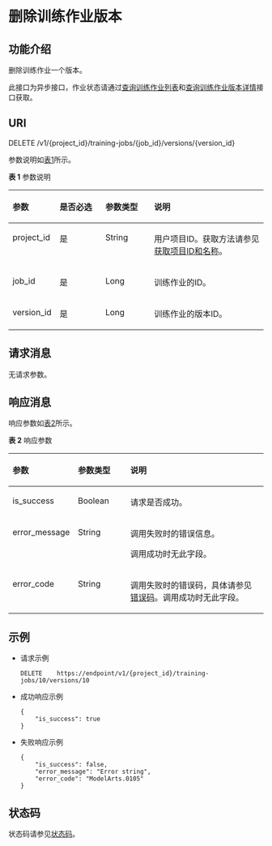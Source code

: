 # 删除训练作业版本<a name="modelarts_03_0048"></a>

## 功能介绍<a name="section39434663"></a>

删除训练作业一个版本。

此接口为异步接口，作业状态请通过[查询训练作业列表](查询训练作业列表.md)和[查询训练作业版本详情](查询训练作业版本详情.md)接口获取。

## URI<a name="section19367652"></a>

DELETE /v1/\{project\_id\}/training-jobs/\{job\_id\}/versions/\{version\_id\}

参数说明如[表1](#table126693715562)所示。

**表 1**  参数说明

<a name="table126693715562"></a>
<table><thead align="left"><tr id="row372035415562"><th class="cellrowborder" valign="top" width="18.04819518048195%" id="mcps1.2.5.1.1"><p id="p17103387155619"><a name="p17103387155619"></a><a name="p17103387155619"></a>参数</p>
</th>
<th class="cellrowborder" valign="top" width="18.04819518048195%" id="mcps1.2.5.1.2"><p id="p43197097155619"><a name="p43197097155619"></a><a name="p43197097155619"></a>是否必选</p>
</th>
<th class="cellrowborder" valign="top" width="19.168083191680832%" id="mcps1.2.5.1.3"><p id="p9303972155619"><a name="p9303972155619"></a><a name="p9303972155619"></a>参数类型</p>
</th>
<th class="cellrowborder" valign="top" width="44.73552644735527%" id="mcps1.2.5.1.4"><p id="p15424243155619"><a name="p15424243155619"></a><a name="p15424243155619"></a>说明</p>
</th>
</tr>
</thead>
<tbody><tr id="row4678310815562"><td class="cellrowborder" valign="top" width="18.04819518048195%" headers="mcps1.2.5.1.1 "><p id="p65402543155619"><a name="p65402543155619"></a><a name="p65402543155619"></a>project_id</p>
</td>
<td class="cellrowborder" valign="top" width="18.04819518048195%" headers="mcps1.2.5.1.2 "><p id="p63114603155619"><a name="p63114603155619"></a><a name="p63114603155619"></a>是</p>
</td>
<td class="cellrowborder" valign="top" width="19.168083191680832%" headers="mcps1.2.5.1.3 "><p id="p12009244155619"><a name="p12009244155619"></a><a name="p12009244155619"></a>String</p>
</td>
<td class="cellrowborder" valign="top" width="44.73552644735527%" headers="mcps1.2.5.1.4 "><p id="p33224746155619"><a name="p33224746155619"></a><a name="p33224746155619"></a>用户项目ID。获取方法请参见<a href="获取项目ID和名称.md">获取项目ID和名称</a>。</p>
</td>
</tr>
<tr id="row9926215562"><td class="cellrowborder" valign="top" width="18.04819518048195%" headers="mcps1.2.5.1.1 "><p id="p17972347155619"><a name="p17972347155619"></a><a name="p17972347155619"></a>job_id</p>
</td>
<td class="cellrowborder" valign="top" width="18.04819518048195%" headers="mcps1.2.5.1.2 "><p id="p46473998155619"><a name="p46473998155619"></a><a name="p46473998155619"></a>是</p>
</td>
<td class="cellrowborder" valign="top" width="19.168083191680832%" headers="mcps1.2.5.1.3 "><p id="p6297502155619"><a name="p6297502155619"></a><a name="p6297502155619"></a>Long</p>
</td>
<td class="cellrowborder" valign="top" width="44.73552644735527%" headers="mcps1.2.5.1.4 "><p id="p40335634155619"><a name="p40335634155619"></a><a name="p40335634155619"></a>训练作业的ID。</p>
</td>
</tr>
<tr id="row313214200115"><td class="cellrowborder" valign="top" width="18.04819518048195%" headers="mcps1.2.5.1.1 "><p id="p413313202111"><a name="p413313202111"></a><a name="p413313202111"></a>version_id</p>
</td>
<td class="cellrowborder" valign="top" width="18.04819518048195%" headers="mcps1.2.5.1.2 "><p id="p1113442071112"><a name="p1113442071112"></a><a name="p1113442071112"></a>是</p>
</td>
<td class="cellrowborder" valign="top" width="19.168083191680832%" headers="mcps1.2.5.1.3 "><p id="p1113402061118"><a name="p1113402061118"></a><a name="p1113402061118"></a>Long</p>
</td>
<td class="cellrowborder" valign="top" width="44.73552644735527%" headers="mcps1.2.5.1.4 "><p id="p9134192081113"><a name="p9134192081113"></a><a name="p9134192081113"></a>训练作业的版本ID。</p>
</td>
</tr>
</tbody>
</table>

## 请求消息<a name="section441563135511"></a>

无请求参数。

## 响应消息<a name="section25275946"></a>

响应参数如[表2](#table1221422915578)所示。

**表 2**  响应参数

<a name="table1221422915578"></a>
<table><thead align="left"><tr id="row6616560815578"><th class="cellrowborder" valign="top" width="23.35%" id="mcps1.2.4.1.1"><p id="p39128198155725"><a name="p39128198155725"></a><a name="p39128198155725"></a>参数</p>
</th>
<th class="cellrowborder" valign="top" width="20.810000000000002%" id="mcps1.2.4.1.2"><p id="p28702598155725"><a name="p28702598155725"></a><a name="p28702598155725"></a>参数类型</p>
</th>
<th class="cellrowborder" valign="top" width="55.84%" id="mcps1.2.4.1.3"><p id="p43209091155725"><a name="p43209091155725"></a><a name="p43209091155725"></a>说明</p>
</th>
</tr>
</thead>
<tbody><tr id="row18290165455219"><td class="cellrowborder" valign="top" width="23.35%" headers="mcps1.2.4.1.1 "><p id="p2530905217407"><a name="p2530905217407"></a><a name="p2530905217407"></a>is_success</p>
</td>
<td class="cellrowborder" valign="top" width="20.810000000000002%" headers="mcps1.2.4.1.2 "><p id="p2536505617407"><a name="p2536505617407"></a><a name="p2536505617407"></a>Boolean</p>
</td>
<td class="cellrowborder" valign="top" width="55.84%" headers="mcps1.2.4.1.3 "><p id="p4130369517407"><a name="p4130369517407"></a><a name="p4130369517407"></a>请求是否成功。</p>
</td>
</tr>
<tr id="row1757872301417"><td class="cellrowborder" valign="top" width="23.35%" headers="mcps1.2.4.1.1 "><p id="p1358132391416"><a name="p1358132391416"></a><a name="p1358132391416"></a>error_message</p>
</td>
<td class="cellrowborder" valign="top" width="20.810000000000002%" headers="mcps1.2.4.1.2 "><p id="p11581182310140"><a name="p11581182310140"></a><a name="p11581182310140"></a>String</p>
</td>
<td class="cellrowborder" valign="top" width="55.84%" headers="mcps1.2.4.1.3 "><p id="p202911533131416"><a name="p202911533131416"></a><a name="p202911533131416"></a>调用失败时的错误信息。</p>
<p id="p729215339148"><a name="p729215339148"></a><a name="p729215339148"></a>调用成功时无此字段。</p>
</td>
</tr>
<tr id="row4566967315578"><td class="cellrowborder" valign="top" width="23.35%" headers="mcps1.2.4.1.1 "><p id="p25254004155725"><a name="p25254004155725"></a><a name="p25254004155725"></a>error_code</p>
</td>
<td class="cellrowborder" valign="top" width="20.810000000000002%" headers="mcps1.2.4.1.2 "><p id="p66849440155725"><a name="p66849440155725"></a><a name="p66849440155725"></a>String</p>
</td>
<td class="cellrowborder" valign="top" width="55.84%" headers="mcps1.2.4.1.3 "><p id="p46095573155725"><a name="p46095573155725"></a><a name="p46095573155725"></a>调用失败时的错误码，具体请参见<a href="错误码.md">错误码</a>。调用成功时无此字段。</p>
</td>
</tr>
</tbody>
</table>

## 示例<a name="section1383241313551"></a>

-   请求示例

    ```
    DELETE    https://endpoint/v1/{project_id}/training-jobs/10/versions/10
    ```


-   成功响应示例

    ```
    {
        "is_success": true
    }
    ```

-   失败响应示例

    ```
    {
        "is_success": false,
        "error_message": "Error string",
        "error_code": "ModelArts.0105"
    }
    ```


## 状态码<a name="section16342114917109"></a>

状态码请参见[状态码](状态码.md)。

